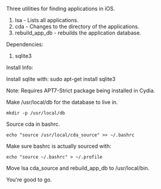 Three utilities for finding applications in iOS.

1. lsa - Lists all applications.
2. cda - Changes to the directory of the applications.
3. rebuild_app_db - rebuilds the application database.

Dependencies:

1. sqlite3

Install Info:

Install sqlite with:
	sudo apt-get install sqlite3

Note: Requires APT7-Strict package being installed in Cydia.

Make /usr/local/db for the database to live in.
	
	mkdir -p /usr/local/db

Source cda in bashrc.

	echo "source /usr/local/cda_source" >> ~/.bashrc

Make sure bashrc is actually sourced with:

	echo "source ~/.bashrc" > ~/.profile

Move lsa cda_source and rebuild_app_db to /usr/local/bin.

You're good to go.
